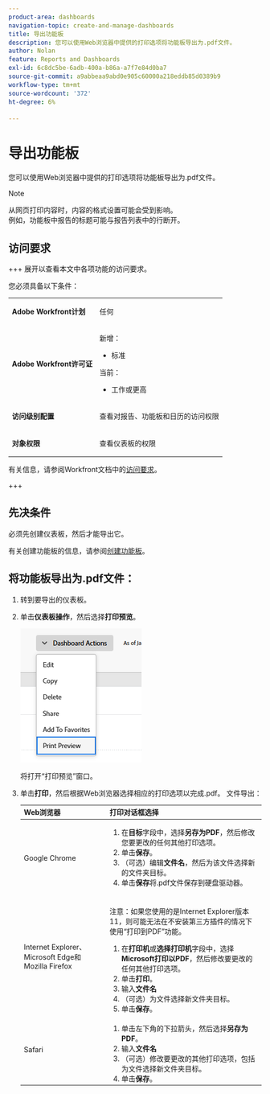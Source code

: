 ```yaml
---
product-area: dashboards
navigation-topic: create-and-manage-dashboards
title: 导出功能板
description: 您可以使用Web浏览器中提供的打印选项将功能板导出为.pdf文件。
author: Nolan
feature: Reports and Dashboards
exl-id: 6c8dc5be-6adb-400a-b86a-a7f7e84d0ba7
source-git-commit: a9abbeaa9abd0e905c60000a218eddb85d0389b9
workflow-type: tm+mt
source-wordcount: '372'
ht-degree: 6%

---
```


# 导出功能板

<!-- Audited: 1/2025 -->

您可以使用Web浏览器中提供的打印选项将功能板导出为.pdf文件。

>[!NOTE]
>
>从网页打印内容时，内容的格式设置可能会受到影响。\
>例如，功能板中报告的标题可能与报告列表中的行断开。

## 访问要求

+++ 展开以查看本文中各项功能的访问要求。

您必须具备以下条件：

<table style="table-layout:auto"> 
 <col> 
 <col> 
 <tbody> 
  <tr> 
   <td role="rowheader"><strong>Adobe Workfront计划</strong></td> 
   <td> <p>任何</p> </td> 
  </tr> 
  <tr> 
   <td role="rowheader"><strong>Adobe Workfront许可证</strong></td> 
    <td> 
      <p>新增：</p>
         <ul>
         <li><p>标准</p></li>
         </ul>
      <p>当前：</p>
         <ul>
         <li><p>工作或更高</p></li>
         </ul>
   </td>
  </tr> 
  <tr> 
   <td role="rowheader"><strong>访问级别配置</strong></td> 
   <td> <p>查看对报告、功能板和日历的访问权限</p> </td> 
  </tr> 
  <tr> 
   <td role="rowheader"><strong>对象权限</strong></td> 
   <td> <p>查看仪表板的权限</p> </td> 
  </tr> 
 </tbody> 
</table>

有关信息，请参阅Workfront文档中的[访问要求](/help/quicksilver/administration-and-setup/add-users/access-levels-and-object-permissions/access-level-requirements-in-documentation.md)。

+++

## 先决条件

必须先创建仪表板，然后才能导出它。

有关创建功能板的信息，请参阅[创建功能板](../../../reports-and-dashboards/dashboards/creating-and-managing-dashboards/create-dashboard.md)。

## 将功能板导出为.pdf文件：

1. 转到要导出的仪表板。
1. 单击&#x200B;**仪表板操作**，然后选择&#x200B;**打印预览**。

   ![](assets/dashboard-actions-print-350x254.png)

   将打开“打印预览”窗口。

1. 单击&#x200B;**打印**，然后根据Web浏览器选择相应的打印选项以完成.pdf。 文件导出：

   <table style="table-layout:auto"> 
    <col> 
    <col> 
    <thead> 
     <tr> 
      <th>Web浏览器</th> 
      <th>打印对话框选择</th> 
     </tr> 
    </thead> 
    <tbody> 
     <tr> 
      <td>Google Chrome</td> 
      <td> 
       <ol> 
        <li value="1">在<strong>目标</strong>字段中，选择<strong>另存为PDF</strong>，然后修改您要更改的任何其他打印选项。</li> 
        <li value="2">单击<strong>保存</strong>。</li> 
        <li value="3">（可选）编辑<strong>文件名</strong>，然后为该文件选择新的文件夹目标。</li> 
        <li value="4">单击<strong>保存</strong>将.pdf文件保存到硬盘驱动器。<br><br></li> 
       </ol> </td> 
     </tr> 
     <tr> 
      <td>Internet Explorer、Microsoft Edge和Mozilla Firefox</td> 
      <td> <p>注意：如果您使用的是Internet Explorer版本11，则可能无法在不安装第三方插件的情况下使用“打印到PDF”功能。</p> 
       <ol> 
        <li value="1">在<strong>打印机</strong>或<strong>选择打印机</strong>字段中，选择<strong>Microsoft打印以PDF</strong>，然后修改要更改的任何其他打印选项。</li> 
        <li value="2">单击<strong>打印</strong>。</li> 
        <li value="3">输入<strong>文件名</strong></li> 
        <li value="4">（可选）为文件选择新文件夹目标。</li> 
        <li value="5">单击<strong>保存</strong>。</li> 
       </ol> </td> 
     </tr> 
     <tr> 
      <td>Safari</td> 
      <td> 
       <ol> 
        <li value="1">单击左下角的下拉箭头，然后选择<strong>另存为PDF</strong>。</li> 
        <li value="2">输入<strong>文件名</strong></li> 
        <li value="3">（可选）修改要更改的其他打印选项，包括为文件选择新文件夹目标。</li> 
        <li value="4">单击<strong>保存</strong>。</li> 
       </ol> </td> 
     </tr> 
    </tbody> 
   </table>
